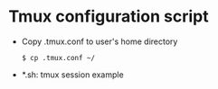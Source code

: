 # Tmux configuration script

* Copy .tmux.conf to user's home directory  
    ```
    $ cp .tmux.conf ~/  
    ```

* \*.sh: tmux session example
